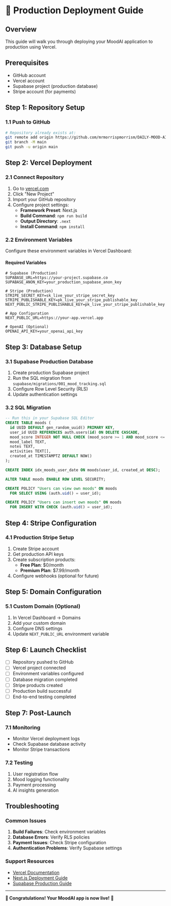 # 🚀 Production Deployment Guide

## Overview
This guide will walk you through deploying your MoodAI application to production using Vercel.

## Prerequisites
- GitHub account
- Vercel account
- Supabase project (production database)
- Stripe account (for payments)

## Step 1: Repository Setup

### 1.1 Push to GitHub
```bash
# Repository already exists at:
git remote add origin https://github.com/mrmorrispmorrism/DAILY-MOOD-AI.git
git branch -M main
git push -u origin main
```

## Step 2: Vercel Deployment

### 2.1 Connect Repository
1. Go to [vercel.com](https://vercel.com)
2. Click "New Project"
3. Import your GitHub repository
4. Configure project settings:
   - **Framework Preset**: Next.js
   - **Build Command**: `npm run build`
   - **Output Directory**: `.next`
   - **Install Command**: `npm install`

### 2.2 Environment Variables
Configure these environment variables in Vercel Dashboard:

#### Required Variables
```env
# Supabase (Production)
SUPABASE_URL=https://your-project.supabase.co
SUPABASE_ANON_KEY=your_production_supabase_anon_key

# Stripe (Production)
STRIPE_SECRET_KEY=sk_live_your_stripe_secret_key
STRIPE_PUBLISHABLE_KEY=pk_live_your_stripe_publishable_key
NEXT_PUBLIC_STRIPE_PUBLISHABLE_KEY=pk_live_your_stripe_publishable_key

# App Configuration
NEXT_PUBLIC_URL=https://your-app.vercel.app

# OpenAI (Optional)
OPENAI_API_KEY=your_openai_api_key
```

## Step 3: Database Setup

### 3.1 Supabase Production Database
1. Create production Supabase project
2. Run the SQL migration from `supabase/migrations/001_mood_tracking.sql`
3. Configure Row Level Security (RLS)
4. Update authentication settings

### 3.2 SQL Migration
```sql
-- Run this in your Supabase SQL Editor
CREATE TABLE moods (
  id UUID DEFAULT gen_random_uuid() PRIMARY KEY,
  user_id UUID REFERENCES auth.users(id) ON DELETE CASCADE,
  mood_score INTEGER NOT NULL CHECK (mood_score >= 1 AND mood_score <= 10),
  mood_label TEXT,
  notes TEXT,
  activities TEXT[],
  created_at TIMESTAMPTZ DEFAULT NOW()
);

CREATE INDEX idx_moods_user_date ON moods(user_id, created_at DESC);

ALTER TABLE moods ENABLE ROW LEVEL SECURITY;

CREATE POLICY "Users can view own moods" ON moods
  FOR SELECT USING (auth.uid() = user_id);

CREATE POLICY "Users can insert own moods" ON moods
  FOR INSERT WITH CHECK (auth.uid() = user_id);
```

## Step 4: Stripe Configuration

### 4.1 Production Stripe Setup
1. Create Stripe account
2. Get production API keys
3. Create subscription products:
   - **Free Plan**: $0/month
   - **Premium Plan**: $7.99/month
4. Configure webhooks (optional for future)

## Step 5: Domain Configuration

### 5.1 Custom Domain (Optional)
1. In Vercel Dashboard → Domains
2. Add your custom domain
3. Configure DNS settings
4. Update `NEXT_PUBLIC_URL` environment variable

## Step 6: Launch Checklist

- [ ] Repository pushed to GitHub
- [ ] Vercel project connected
- [ ] Environment variables configured
- [ ] Database migration completed
- [ ] Stripe products created
- [ ] Production build successful
- [ ] End-to-end testing completed

## Step 7: Post-Launch

### 7.1 Monitoring
- Monitor Vercel deployment logs
- Check Supabase database activity
- Monitor Stripe transactions

### 7.2 Testing
1. User registration flow
2. Mood logging functionality
3. Payment processing
4. AI insights generation

## Troubleshooting

### Common Issues
1. **Build Failures**: Check environment variables
2. **Database Errors**: Verify RLS policies
3. **Payment Issues**: Check Stripe configuration
4. **Authentication Problems**: Verify Supabase settings

### Support Resources
- [Vercel Documentation](https://vercel.com/docs)
- [Next.js Deployment Guide](https://nextjs.org/docs/deployment)
- [Supabase Production Guide](https://supabase.com/docs/guides/platform)

---

**🎉 Congratulations! Your MoodAI app is now live!** 🎉
